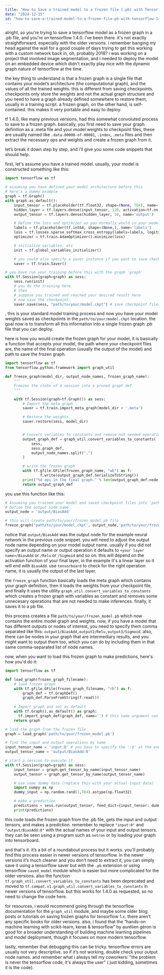 ```yaml
---
title: "How to Save a trained model to a frozen file (.pb) with Tensorflow 1.4.0?"
date: "2024-12-15"
id: "how-to-save-a-trained-model-to-a-frozen-file-pb-with-tensorflow-140"
---
```


alright, so you're trying to save a tensorflow model as a frozen graph in a .pb file, and you're on tensorflow 1.4.0. i’ve been there. it's not exactly straightforward, especially with the older versions. i remember banging my head against the wall for a good couple of days trying to get this working with a custom network back in, oh, probably 2018? i was working on a project that involved image segmentation, and i needed to deploy the model on an embedded device which didn't exactly play nice with the dynamic graph nature of tensorflow at the time.

the key thing to understand is that a frozen graph is a single file that contains your model’s architecture (the computational graph), and the values of all the trained weights. this is different from saving checkpoints. checkpoints only store the weights and not the actual graph structure and you need to have a graph already defined somewhere to restore them, usually in a training script. a frozen graph, on the other hand, is self-contained. this makes it very portable and easy to deploy.

tf 1.4.0, like many previous versions, had this somewhat convoluted process to save to a frozen graph. basically, you first need to save your graph definition as a .meta file and your model weights to checkpoint files, these are usually named like `.data-00000-of-00001`, `.index`, `.meta` files and then extract the necessary ops and weights and create a frozen graph from it.

let’s break it down step by step, and i'll give you some code snippets that should help.

first, let's assume you have a trained model. usually, your model is constructed something like this:

```python
import tensorflow as tf

# assuming you have defined your model architecture before this
# here's a dummy example
graph = tf.Graph()
with graph.as_default():
    input_tensor = tf.placeholder(tf.float32, shape=(None, 784), name='input')
    hidden_layer = tf.layers.dense(input_tensor, 128, activation=tf.nn.relu)
    output_tensor = tf.layers.dense(hidden_layer, 10, name='output')

    # Define the loss and optimizer as you normally would in your model
    labels = tf.placeholder(tf.int64, shape=(None,), name='labels')
    loss = tf.losses.sparse_softmax_cross_entropy(labels=labels, logits=output_tensor)
    optimizer = tf.train.AdamOptimizer().minimize(loss)

    # initialize variables, etc
    init = tf.global_variables_initializer()

    # you could also specify a saver instance if you want to save checkpoints to restore the model
    saver = tf.train.Saver()

# you have run your training before this with the graph 'graph'
with tf.Session(graph=graph) as sess:
    sess.run(init)
    # you do the training here
    # then
    # suppose you trained and reached your desired result here
    # now save the checkpoint:
    saver.save(sess, "path/to/your/model.ckpt") # save checkpoint files
```

, this is your standard model training process and now you have your model weights saved as checkpoints in the `path/to/your/model.ckpt` location. the goal now is to transform all this information into a single frozen graph .pb file that you can deploy.

here is how you would create the frozen graph for your model, it is basically a function that accepts your model, the path where your checkpoint files are, the name of the final operation (usually the output of the model) and path to save the frozen graph.

```python
import tensorflow as tf
from tensorflow.python.framework import graph_util

def freeze_graph(model_dir, output_node_names, frozen_graph_name):
    """
    Freezes the state of a session into a pruned graph def.
    """

    with tf.Session(graph=tf.Graph()) as sess:
        # Import the meta graph
        saver = tf.train.import_meta_graph(model_dir + '.meta')

        # Restore the weights
        saver.restore(sess, model_dir)


        # Convert variables to constants and remove not needed operations
        output_graph_def = graph_util.convert_variables_to_constants(
            sess,
            sess.graph_def,
            output_node_names.split(",")
        )

        # write the frozen graph
        with tf.gfile.GFile(frozen_graph_name, "wb") as f:
                f.write(output_graph_def.SerializeToString())
        print("%d ops in the final graph." % len(output_graph_def.node))
        return output_graph_def
```

you use this function like this:

```python
# Assuming you trained your model and saved checkpoint files into 'path/to/your/model.ckpt'
# Define the output node name
output_node = 'output/BiasAdd'

# this will create path/to/your/frozen_model.pb file
freeze_graph('path/to/your/model.ckpt', output_node,'path/to/your/frozen_model.pb')
```

notice that `output/BiasAdd` was the output node for the example neural network in the previous code snippet. you will need to adjust the output node name depending on your model output name. usually if you did not specify an output name or output operation it defaults to `<your layer name>/BiasAdd` or `/Relu` or `/Sigmoid` and so on. this will depend on the activation function of your final layer, in the example it's a linear layer so it will end with `BiasAdd`.  use `tensorboard` to check for the right operation name, it is usually the output of the last layer.

the `freeze_graph` function basically loads the meta graph which contains your graph definition, then it loads the weights from your checkpoint file, and finally it uses the utility `graph_util.convert_variables_to_constants` which creates a frozen graph with variables as constant and removes some unnecesary operations that are not needed to make inferences. finally, it saves it to a pb file.

this process creates a file `path/to/your/frozen_model.pb` which now contains the entire model graph and weights. now, if you have a model that has different outputs or nodes of interest, you need to specify them comma separated like this: `output1/BiasAdd,output2/Relu,output3/Sigmoid`. also, there can be nodes in your graph that are intermediary results, and you might want to output them too, which you can do by including them in that same comma-separated list of node names.

now, when you want to load this frozen graph to make predictions, here's how you'd do it:

```python
import tensorflow as tf

def load_graph(frozen_graph_filename):
    # load frozen graph
    with tf.gfile.GFile(frozen_graph_filename, "rb") as f:
        graph_def = tf.GraphDef()
        graph_def.ParseFromString(f.read())
    
    # Import graph and set as default
    with tf.Graph().as_default() as graph:
      tf.import_graph_def(graph_def, name='') # this name argument can be any name
    return graph

# load the graph from the frozen file
graph = load_graph('path/to/your/frozen_model.pb')

# find the input and output operations by name
input_tensor_name = 'input:0' # you have to specify the ':0' at the end
output_tensor_name = 'output/BiasAdd:0'

# start a session to execute it
with tf.Session(graph=graph) as sess:
    input_tensor = graph.get_tensor_by_name(input_tensor_name)
    output_tensor = graph.get_tensor_by_name(output_tensor_name)

    # use some dummy data (replace this with your actual input data)
    import numpy as np
    dummy_input = np.random.rand(1,784).astype(np.float32)

    # make a prediction
    predictions = sess.run(output_tensor, feed_dict={input_tensor: dummy_input})
    print(predictions)
```

this code loads the frozen graph from the .pb file, gets the input and output tensors, and makes a prediction. remember to replace `"input:0"` and `"output/BiasAdd:0"` with the actual names of your input and output tensors. they can be seen using a program such as `netron` or by loading your graph into tensorboard.

and that's it. it’s a bit of a roundabout process but it works. you'll probably find this process easier in newer versions of tensorflow. in the newer versions it’s much cleaner and you don’t need to extract it, you can simply save it using a tensorflow saver but with the `.pb` extension or using tensorflow `saved_model` module which is easier but more complicated for the older versions. also the function `tf.graph_util.convert_variables_to_constants` has been deprecated and moved to `tf.compat.v1.graph_util.convert_variables_to_constants` in newer versions of tensorflow. but this works for 1.4.0 as requested, so no need to change the code here.

for resources, i would recommend going through the tensorflow documentation for the `graph_util` module, and maybe some older blog posts or tutorials on saving frozen graphs for tensorflow 1.x. there aren't any specific books for older versions. also, i found that the “hands-on machine learning with scikit-learn, keras & tensorflow” by aurélien géron is good for a broader understanding of building machine learning pipelines and model deployment, though it focuses on more modern tensorflow.

lastly, remember that debugging this can be tricky. tensorflow errors are usually not very descriptive. so if it’s not working, double check your output node names. and remember what i always tell my coworkers: "the problem is never the tensorflow code, it's always the user" ( just kidding, sometimes it is the code).
